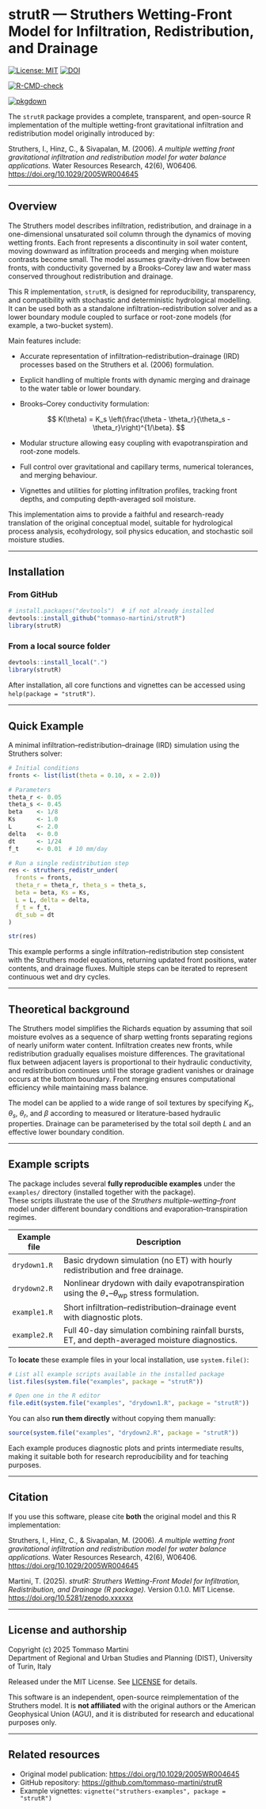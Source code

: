 # strutR — Struthers Wetting-Front Model for Infiltration, Redistribution, and Drainage

[![License: MIT](https://img.shields.io/badge/license-MIT-blue.svg)](LICENSE)
[![DOI](https://zenodo.org/badge/DOI/10.5281/zenodo.xxxxxx.svg)](https://doi.org/10.5281/zenodo.xxxxxx)

<!-- badges: start -->
[![R-CMD-check](https://github.com/tommaso-martini/strutR/actions/workflows/R-CMD-check.yaml/badge.svg)](https://github.com/tommaso-martini/strutR/actions/workflows/R-CMD-check.yaml)
<!-- badges: end -->

[![pkgdown](https://github.com/tommaso-martini/strutR/actions/workflows/pkgdown.yaml/badge.svg)](https://github.com/tommaso-martini/strutR/actions/workflows/pkgdown.yaml)

The `strutR` package provides a complete, transparent, and open-source R implementation of the multiple wetting-front gravitational infiltration and redistribution model originally introduced by:

Struthers, I., Hinz, C., & Sivapalan, M. (2006). *A multiple wetting front gravitational infiltration and redistribution model for water balance applications.* Water Resources Research, 42(6), W06406. https://doi.org/10.1029/2005WR004645

---

## Overview

The Struthers model describes infiltration, redistribution, and drainage in a one-dimensional unsaturated soil column through the dynamics of moving wetting fronts. Each front represents a discontinuity in soil water content, moving downward as infiltration proceeds and merging when moisture contrasts become small. The model assumes gravity-driven flow between fronts, with conductivity governed by a Brooks–Corey law and water mass conserved throughout redistribution and drainage.

This R implementation, `strutR`, is designed for reproducibility, transparency, and compatibility with stochastic and deterministic hydrological modelling. It can be used both as a standalone infiltration–redistribution solver and as a lower boundary module coupled to surface or root-zone models (for example, a two-bucket system).

Main features include:

- Accurate representation of infiltration–redistribution–drainage (IRD) processes based on the Struthers et al. (2006) formulation.
- Explicit handling of multiple fronts with dynamic merging and drainage to the water table or lower boundary.
- Brooks–Corey conductivity formulation:

  $$ K(\theta) = K_s \left(\frac{\theta - \theta_r}{\theta_s - \theta_r}\right)^{1/\beta}. $$
  
- Modular structure allowing easy coupling with evapotranspiration and root-zone models.
- Full control over gravitational and capillary terms, numerical tolerances, and merging behaviour.
- Vignettes and utilities for plotting infiltration profiles, tracking front depths, and computing depth-averaged soil moisture.

This implementation aims to provide a faithful and research-ready translation of the original conceptual model, suitable for hydrological process analysis, ecohydrology, soil physics education, and stochastic soil moisture studies.

---

## Installation

### From GitHub

```r
# install.packages("devtools")  # if not already installed
devtools::install_github("tommaso-martini/strutR")
library(strutR)
```

### From a local source folder

```r
devtools::install_local(".")
library(strutR)
```

After installation, all core functions and vignettes can be accessed using `help(package = "strutR")`.

---

## Quick Example

A minimal infiltration–redistribution–drainage (IRD) simulation using the Struthers solver:

```r
# Initial conditions
fronts <- list(list(theta = 0.10, x = 2.0))

# Parameters
theta_r <- 0.05
theta_s <- 0.45
beta    <- 1/8
Ks      <- 1.0
L       <- 2.0
delta   <- 0.0
dt      <- 1/24
f_t     <- 0.01  # 10 mm/day

# Run a single redistribution step
res <- struthers_redistr_under(
  fronts = fronts,
  theta_r = theta_r, theta_s = theta_s,
  beta = beta, Ks = Ks,
  L = L, delta = delta,
  f_t = f_t,
  dt_sub = dt
)

str(res)
```

This example performs a single infiltration–redistribution step consistent with the Struthers model equations, returning updated front positions, water contents, and drainage fluxes. Multiple steps can be iterated to represent continuous wet and dry cycles.

---

## Theoretical background

The Struthers model simplifies the Richards equation by assuming that soil moisture evolves as a sequence of sharp wetting fronts separating regions of nearly uniform water content. Infiltration creates new fronts, while redistribution gradually equalises moisture differences. The gravitational flux between adjacent layers is proportional to their hydraulic conductivity, and redistribution continues until the storage gradient vanishes or drainage occurs at the bottom boundary. Front merging ensures computational efficiency while maintaining mass balance.

The model can be applied to a wide range of soil textures by specifying $K_s$, $\theta_s$, $\theta_r$, and $\beta$ according to measured or literature-based hydraulic properties. Drainage can be parameterised by the total soil depth $L$ and an effective lower boundary condition.

---

## Example scripts

The package includes several **fully reproducible examples** under the `examples/` directory (installed together with the package).  
These scripts illustrate the use of the *Struthers multiple–wetting–front* model under different boundary conditions and evaporation–transpiration regimes.

| Example file | Description |
|---------------|-------------|
| `drydown1.R` | Basic drydown simulation (no ET) with hourly redistribution and free drainage. |
| `drydown2.R` | Nonlinear drydown with daily evapotranspiration using the $\theta_\star$–$\theta_\mathrm{wp}$ stress formulation. |
| `example1.R` | Short infiltration–redistribution–drainage event with diagnostic plots. |
| `example2.R` | Full 40-day simulation combining rainfall bursts, ET, and depth-averaged moisture diagnostics. |

To **locate** these example files in your local installation, use `system.file()`:

```r
# List all example scripts available in the installed package
list.files(system.file("examples", package = "strutR"))

# Open one in the R editor
file.edit(system.file("examples", "drydown1.R", package = "strutR"))
```

You can also **run them directly** without copying them manually:

```r
source(system.file("examples", "drydown2.R", package = "strutR"))
```

Each example produces diagnostic plots and prints intermediate results,  
making it suitable both for research reproducibility and for teaching purposes.

---

## Citation

If you use this software, please cite **both** the original model and this R implementation:

Struthers, I., Hinz, C., & Sivapalan, M. (2006). *A multiple wetting front gravitational infiltration and redistribution model for water balance applications.* Water Resources Research, 42(6), W06406. https://doi.org/10.1029/2005WR004645

Martini, T. (2025). *strutR: Struthers Wetting-Front Model for Infiltration, Redistribution, and Drainage (R package).* Version 0.1.0. MIT License. https://doi.org/10.5281/zenodo.xxxxxx

---

## License and authorship

Copyright (c) 2025
Tommaso Martini  
Department of Regional and Urban Studies and Planning (DIST), University of Turin, Italy

Released under the MIT License. See [LICENSE](LICENSE) for details.

This software is an independent, open-source reimplementation of the Struthers model. It is **not affiliated** with the original authors or the American Geophysical Union (AGU), and it is distributed for research and educational purposes only.

---

## Related resources

- Original model publication: https://doi.org/10.1029/2005WR004645  
- GitHub repository: https://github.com/tommaso-martini/strutR  
- Example vignettes: `vignette("struthers-examples", package = "strutR")`  
